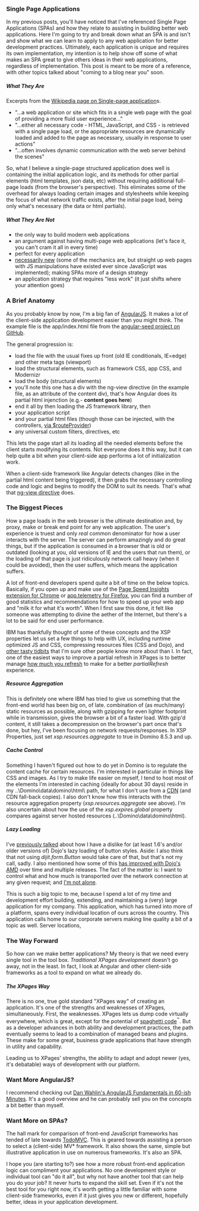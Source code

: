 ### Single Page Applications
In my previous posts, you'll have noticed that I've referenced Single Page Applications (SPAs) and how they relate to assisting in building better web applications. Here I'm going to try and break down what an SPA is and isn't and show what we can learn to apply to any web application for better development practices. Ultimately, each application is unique and requires its own implementation, my intention is to help show off some of what makes an SPA great to give others ideas in their web applications, regardless of implementation. This post is meant to be more of a reference, with other topics talked about "coming to a blog near you" soon.

##### What They Are
Excerpts from the <a href="http://en.wikipedia.org/wiki/Single-page_application">Wikipedia page on Single-page application</a>s.

* "...a web application or site which fits in a single web page with the goal of providing a more fluid user experience..."
* "...either all necessary code - HTML, JavaScript, and CSS - is retrieved with a single page load, or the appropriate resources are dynamically loaded and added to the page as necessary, usually in response to user actions"
* "...often involves dynamic communication with the web server behind the scenes"

So, what I believe a single-page structured application does well is containing the initial application logic, and its methods for other partial elements (html templates, json data, etc) without requiring additional full-page loads (from the browser's perspective). This eliminates some of the overhead for always loading certain images and stylesheets while keeping the focus of what network traffic exists, after the initial page load, being only what's necessary (the data or html partials).

##### What They Are Not
* the only way to build modern web applications
* an argument against having multi-page web applications (let's face it, you can't cram it all in every time)
* perfect for every application
* <a href="{{ book.site }}/xpages/rest-is-best/#comment-1609384268">necessarily new</a> (some of the mechanics are, but straight up web pages with JS manipulations have existed ever since JavaScript was implemented); making SPAs more of a design strategy
* an application strategy that requires "less work" (it just shifts where your attention goes)

### A Brief Anatomy
As you probably know by now, I'm a big fan of <a href="http://angularjs.org/">AngularJS</a>. It makes a lot of the client-side application development easier than you might think. The example file is the app/index.html file from the <a href="http://github.com/angular/angular-seed">angular-seed project on GitHub</a>.

<script src="http://gist-it.sudarmuthu.com/github/angular/angular-seed/blob/master/app/index.html"></script>

The general progression is:

* load the file with the usual fixes up front (old IE conditionals, IE=edge) and other meta tags (viewport)
* load the structural elements, such as framework CSS, app CSS, and Modernizr
* load the body (structural elements)
* you'll note this one has a div with the ng-view directive (in the example file, as an attribute of the content div), that's how Angular does its partial html injenction (e.g.- **content goes here**)
* end it all by then loading the JS framework library, then
* your application script
* and your partial html files (though those can be injected, with the controllers, <a href="http://docs.angularjs.org/api/ngRoute/provider/$routeProvider">via $routeProvider</a>)
* any universal custom filters, directives, etc

This lets the page start all its loading all the needed elements before the client starts modifying its contents. Not everyone does it this way, but it can help quite a bit when your client-side app performs a lot of initialization work.

When a client-side framework like Angular detects changes (like in the partial html content being triggered), it then grabs the necessary controlling code and logic and begins to modify the DOM to suit its needs. That's what that <a href="//docs.angularjs.org/api/ngRoute/directive/ngView">ng-view directive</a> does.

### The Biggest Pieces
How a page loads in the web browser is the ultimate destination and, by proxy, make or break end point for any web application. The user's experience is truest and only _real_ common denominator for how a user interacts with the server. The server can perform amazingly and do great things, but if the application is consumed in a browser that is old or outdated (looking at you, old versions of IE and the users that run them), or the loading of that page is just ridiculously network call heavy (when it could be avoided), then the user suffers, which means the application suffers.

A lot of front-end developers spend quite a bit of time on the below topics. Basically, if you open up and make use of the <a href="//chrome.google.com/webstore/detail/pagespeed-insights-by-goo/gplegfbjlmmehdoakndmohflojccocli?hl=en">Page Speed Insights extension for Chrome</a> or <a href="//addons.mozilla.org/en-US/firefox/addon/apptelemetry/">app.telemetry for Firefox</a>, you can find a number of good statistics and recommendations for how to speed up your web app and "milk it for what it's worth". When I first saw this done, it felt like someone was attempting to divine the aether of the Internet, but there's a lot to be said for end user performance.

IBM has thankfully thought of some of these concepts and the XSP properties let us set a few things to help with UX, including runtime optimized JS and CSS, compressing resources files (CSS and Dojo), and <a href="//per.lausten.dk/blog/2012/02/xpages-2-very-easy-performance-optimization-tricks.html">other tasty tidbits</a> that I'm sure other people know more about than I. In fact, one of the easiest ways to improve a partial refresh in XPages is to better manage <a href="//hasselba.ch/blog/?p=1389">how much you refresh</a> to make for a better _partialRefresh_ experience.

##### Resource Aggregation
This is definitely one where IBM has tried to give us something that the front-end world has been big on, of late.  combination of (as much/many) static resources as possible, along with gzipping for even lighter footprint while in transmission, gives the browser a bit of a faster load. With gzip'd content, it still takes a decompression on the browser's part once that's done, but hey, I've been focusing on network requests/responses. In XSP Properties, just set _xsp.resources.aggregate_ to true in Domino 8.5.3 and up.

##### Cache Control
Something I haven't figured out how to do yet in Domino is to regulate the content cache for certain resources. I'm interested in particular in things like CSS and images. As I try to make life easier on myself, I tend to host most of the elements I'm interested in caching (ideally for about 30 days) reside in my ..\Domino\data\domino\html\ path, for what I don't use from a <a href="//en.wikipedia.org/wiki/Content_delivery_network">CDN</a> (and CDN fall-back copies). I also don't know how this interacts with the resource aggregation property (_xsp.resources.aggregate_ see above). I'm also uncertain about how the use of the _xsp.expires.global_ property compares against server hosted resources (..\Domino\data\domino\html\).

##### Lazy Loading
I've <a href="{{ book.site }}/xpages/rest-is-best/#rest-is-lean">previously talked</a> about how I have a dislike for (at least 1.6's and/or older versions of) Dojo's lazy loading of button styles. Aside: I also think that not using _dijit.form.Button_ would take care of that, but that's not my call, sadly. I also mentioned how some of this <a href="{{ book.site }}/xpages/rest-is-best/#comment-1605659445">has improved with Dojo's AMD</a> over time and multiple releases. The fact of the matter is: I want to control what and how much is transported over the network connection at any given request; and <a href="{{ book.site }}/xpages/rest-is-best/#comment-1599645245">I'm not alone</a>.

This is such a big topic to me, because I spend a lot of my time and development effort building, extending, and maintaining a (very) large application for my company. This application, which has turned into more of a platform, spans every individual location of ours across the country. This application calls home to our corporate servers making line quality a bit of a topic as well. Server locations, 

### The Way Forward
So how can we make better applications? My theory is that we need every single tool in the tool box. _Traditional XPages development_ doesn't go away, not in the least. In fact, I look at Angular and other client-side frameworks as a tool to expand on what we already do.

##### The XPages Way
There is no one, true gold standard "XPages way" of creating an application. It's one of the strengths and weaknesses of XPages, simultaneously. First, the weaknesses. XPages lets us dump code virtually everywhere, which is great, except for the potential of <a href="{{ book.site }}/xpages/unraveling-the-mvc-mysteries/#stop-using-your-xpage-for-application-logic">spaghetti code</a><sup>&#8482;</sup>. But as a developer advances in both ability and development practices, the path eventually seems to lead to a combination of managed beans and plugins. These make for some great, business grade applications that have strength in utility and capability.

Leading us to XPages' strengths, the ability to adapt and adopt newer (yes, it's debatable) ways of development with our platform. 


### Want More AngularJS?
I recommend checking out <a href="http://www.youtube.com/watch?v=i9MHigUZKEM">Dan Wahlin's AngularJS Fundamentals in 60-ish Minutes</a>. It's a good overview and he can probably sell you on the concepts a bit better than myself.

### Want More on SPAs?
The hall mark for comparison of front-end JavaScript frameworks has tended of late towards <a href="//todomvc.com/">TodoMVC</a>. This is geared towards assisting a person to select a (client-side) MV* framework. It also shows the same, simple but illustrative application in use on numerous frameworks. It's also an SPA.

I hope you (are starting to?) see how a more robust front-end application logic can compliment your applications. No one development style or individual tool can "do it all", but why not have another tool that can help you do your job? It never hurts to expand the skill set. Even if it's not the best tool for you right now, it's worth getting a little familiar with some client-side frameworks, even if it just gives you new or different, hopefully better, ideas in your application development.